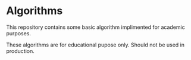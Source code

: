 # Algorithms

This repository contains some basic algorithm implimented for academic purposes. 

These algorithms are for educational  pupose only. Should not be used in production. 
